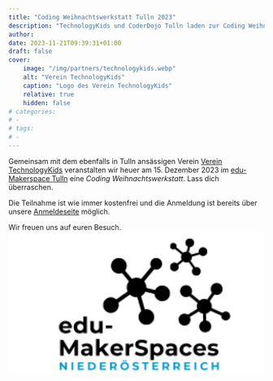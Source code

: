 ```yaml
---
title: "Coding Weihnachtswerkstatt Tulln 2023"
description: "TechnologyKids und CoderDojo Tulln laden zur Coding Weihnachtswerkstatt ein."
author:
date: 2023-11-21T09:39:31+01:00
draft: false
cover:
    image: "/img/partners/technologykids.webp"
    alt: "Verein TechnologyKids"
    caption: "Logo des Verein TechnologyKids"
    relative: true
    hidden: false
# categories:
# -
# tags:
# -
---
```


Gemeinsam mit dem ebenfalls in Tulln ansässigen Verein [Verein TechnologyKids][technologykids] veranstalten wir heuer am 15. Dezember 2023 im [edu-Makerspace Tulln][eduMakerSpace] eine _Coding Weihnachtswerkstatt_. Lass dich überraschen.

Die Teilnahme ist wie immer kostenfrei und die Anmeldung ist bereits über unsere [Anmeldeseite](https://coderdojo.com/de/dojos/at/tulln-an-der-donau/tulln) möglich.

Wir freuen uns auf euren Besuch.
[![Logo von Verbund](/img/partners/eduMakerSpace.webp#center "edu-MakerSpace Logo")][eduMakerSpace]

[eduMakerSpace]: https://makerspaces.ph-noe.ac.at/emstulln/
[technologykids]: https://www.technologykids.at/
